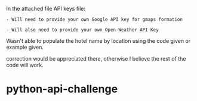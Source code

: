 In the attached file API keys file: 

	- Will need to provide your own Google API key for gmaps formation 

	- Will also need to provide your own Open-Weather API Key 

Wasn't able to populate the hotel name by location using the code given or example given. 

correction would be appreciated there, otherwise I believe the rest of the code will work. 

# python-api-challenge
 

